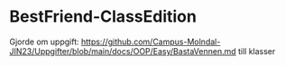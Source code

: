 # BestFriend-ClassEdition
Gjorde om uppgift: https://github.com/Campus-Molndal-JIN23/Uppgifter/blob/main/docs/OOP/Easy/BastaVennen.md till klasser
